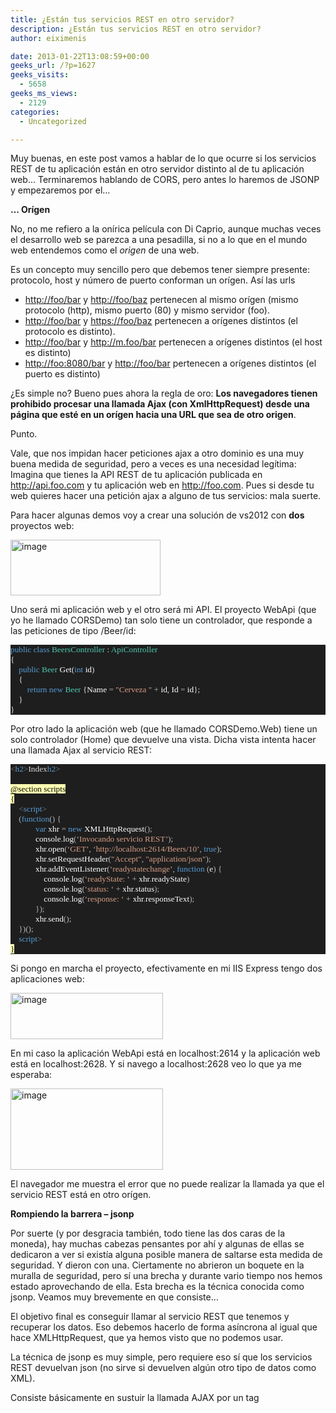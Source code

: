```yaml
---
title: ¿Están tus servicios REST en otro servidor?
description: ¿Están tus servicios REST en otro servidor?
author: eiximenis

date: 2013-01-22T13:08:59+00:00
geeks_url: /?p=1627
geeks_visits:
  - 5658
geeks_ms_views:
  - 2129
categories:
  - Uncategorized

---
```

Muy buenas, en este post vamos a hablar de lo que ocurre si los servicios REST de tu aplicación están en otro servidor distinto al de tu aplicación web… Terminaremos hablando de CORS, pero antes lo haremos de JSONP y empezaremos por el…

**… Orígen**

No, no me refiero a la onírica película con Di Caprio, aunque muchas veces el desarrollo web se parezca a una pesadilla, si no a lo que en el mundo web entendemos como el _origen_ de una web.

Es un concepto muy sencillo pero que debemos tener siempre presente: protocolo, host y número de puerto conforman un orígen. Así las urls

  * <http://foo/bar> y <http://foo/baz> pertenecen al mismo orígen (mismo protocolo (http), mismo puerto (80) y mismo servidor (foo). 
  * <http://foo/bar> y <https://foo/baz> pertenecen a orígenes distintos (el protocolo es distinto). 
  * <http://foo/bar> y <http://m.foo/bar> pertenecen a orígenes distintos (el host es distinto) 
  * <http://foo:8080/bar> y <http://foo/bar> pertenecen a orígenes distintos (el puerto es distinto) 

¿Es simple no? Bueno pues ahora la regla de oro: **Los navegadores tienen prohibido procesar una llamada Ajax (con XmlHttpRequest) desde una página que esté en un orígen hacia una URL que sea de otro origen**.

Punto.

Vale, que nos impidan hacer peticiones ajax a otro dominio es una muy buena medida de seguridad, pero a veces es una necesidad legítima: Imagina que tienes la API REST de tu aplicación publicada en <http://api.foo.com> y tu aplicación web en <http://foo.com>. Pues si desde tu web quieres hacer una petición ajax a alguno de tus servicios: mala suerte.

Para hacer algunas demos voy a crear una solución de vs2012 con **dos** proyectos web:

[<img title="image" style="border-left-width: 0px; border-right-width: 0px; background-image: none; border-bottom-width: 0px; padding-top: 0px; padding-left: 0px; margin: 0px; display: inline; padding-right: 0px; border-top-width: 0px" border="0" alt="image" src="http://geeks.ms/cfs-file.ashx/__key/CommunityServer.Blogs.Components.WeblogFiles/etomas/image_5F00_thumb_5F00_75088397.png" width="240" height="89" />][1]

Uno será mi aplicación web y el otro será mi API. El proyecto WebApi (que yo he llamado CORSDemo) tan solo tiene un controlador, que responde a las peticiones de tipo /Beer/id:

<div style="font-size: 10pt; font-family: consolas; background: #1e1e1e; color: #dcdcdc">
  <p style="margin: 0px">
    <span style="color: #569cd6">public</span> <span style="color: #569cd6">class</span> <span style="color: #4ec9b0">BeersController</span> : <span style="color: #4ec9b0">ApiController</span>
  </p>
  
  <p style="margin: 0px">
    {
  </p>
  
  <p style="margin: 0px">
    &#160;&#160;&#160; <span style="color: #569cd6">public</span> <span style="color: #4ec9b0">Beer</span> <span style="color: white">Get</span>(<span style="color: #569cd6">int</span> <span style="color: white">id</span>)
  </p>
  
  <p style="margin: 0px">
    &#160;&#160;&#160; {
  </p>
  
  <p style="margin: 0px">
    &#160;&#160;&#160;&#160;&#160;&#160;&#160; <span style="color: #569cd6">return</span> <span style="color: #569cd6">new</span> <span style="color: #4ec9b0">Beer</span> {<span style="color: white">Name</span> <span style="color: #b4b4b4">=</span> <span style="color: #d69d85">"Cerveza "</span> <span style="color: #b4b4b4">+</span> <span style="color: white">id</span>, <span style="color: white">Id</span> <span style="color: #b4b4b4">=</span> <span style="color: white">id</span>};
  </p>
  
  <p style="margin: 0px">
    &#160;&#160;&#160; }
  </p>
  
  <p style="margin: 0px">
    }
  </p></p>
</div>

Por otro lado la aplicación web (que he llamado CORSDemo.Web) tiene un solo controlador (Home) que devuelve una vista. Dicha vista intenta hacer una llamada Ajax al servicio REST:

<div style="font-size: 10pt; font-family: consolas; background: #1e1e1e; color: #dcdcdc">
  <p style="margin: 0px">
    <span style="color: gray"><</span><span style="color: #569cd6">h2</span><span style="color: gray">></span>Index<span style="color: gray"></</span><span style="color: #569cd6">h2</span><span style="color: gray">></span>
  </p>
  
  <p style="margin: 0px">
    &#160;
  </p>
  
  <p style="margin: 0px">
    <span style="background: #ffffb3; color: black">@section scripts</span>
  </p>
  
  <p style="margin: 0px">
    <span style="background: #ffffb3; color: black">{</span>
  </p>
  
  <p style="margin: 0px">
    &#160;&#160;&#160; <span style="color: gray"><</span><span style="color: #569cd6">script</span><span style="color: gray">></span>
  </p>
  
  <p style="margin: 0px">
    &#160;&#160;&#160; <span style="color: #b4b4b4">(</span><span style="color: #569cd6">function</span><span style="color: #b4b4b4">()</span> <span style="color: #b4b4b4">{</span>
  </p>
  
  <p style="margin: 0px">
    &#160;&#160;&#160;&#160;&#160;&#160;&#160;&#160;&#160;&#160;&#160; <span style="color: #569cd6">var</span> <span style="color: white">xhr</span> <span style="color: #b4b4b4">=</span> <span style="color: #569cd6">new</span> <span style="color: white">XMLHttpRequest</span><span style="color: #b4b4b4">();</span>
  </p>
  
  <p style="margin: 0px">
    &#160;&#160;&#160;&#160;&#160;&#160;&#160;&#160;&#160;&#160;&#160; <span style="color: white">console</span><span style="color: #b4b4b4">.</span><span style="color: white">log</span><span style="color: #b4b4b4">(</span><span style="color: #d69d85">&#8216;Invocando servicio REST&#8217;</span><span style="color: #b4b4b4">);</span>
  </p>
  
  <p style="margin: 0px">
    &#160;&#160;&#160;&#160;&#160;&#160;&#160;&#160;&#160;&#160;&#160; <span style="color: white">xhr</span><span style="color: #b4b4b4">.</span><span style="color: white">open</span><span style="color: #b4b4b4">(</span><span style="color: #d69d85">&#8216;GET&#8217;</span><span style="color: #b4b4b4">,</span> <span style="color: #d69d85">&#8216;http://localhost:2614/Beers/10&#8217;</span><span style="color: #b4b4b4">,</span> <span style="color: #569cd6">true</span><span style="color: #b4b4b4">);</span>
  </p>
  
  <p style="margin: 0px">
    &#160;&#160;&#160;&#160;&#160;&#160;&#160;&#160;&#160;&#160;&#160; <span style="color: white">xhr</span><span style="color: #b4b4b4">.</span><span style="color: white">setRequestHeader</span><span style="color: #b4b4b4">(</span><span style="color: #d69d85">"Accept"</span><span style="color: #b4b4b4">,</span> <span style="color: #d69d85">"application/json"</span><span style="color: #b4b4b4">);</span>
  </p>
  
  <p style="margin: 0px">
    &#160;&#160;&#160;&#160;&#160;&#160;&#160;&#160;&#160;&#160;&#160; <span style="color: white">xhr</span><span style="color: #b4b4b4">.</span><span style="color: white">addEventListener</span><span style="color: #b4b4b4">(</span><span style="color: #d69d85">&#8216;readystatechange&#8217;</span><span style="color: #b4b4b4">,</span> <span style="color: #569cd6">function</span> <span style="color: #b4b4b4">(</span><span style="color: white">e</span><span style="color: #b4b4b4">)</span> <span style="color: #b4b4b4">{</span>
  </p>
  
  <p style="margin: 0px">
    &#160;&#160;&#160;&#160;&#160;&#160;&#160;&#160;&#160;&#160;&#160;&#160;&#160;&#160;&#160; <span style="color: white">console</span><span style="color: #b4b4b4">.</span><span style="color: white">log</span><span style="color: #b4b4b4">(</span><span style="color: #d69d85">&#8216;readyState: &#8216;</span> <span style="color: #b4b4b4">+</span> <span style="color: white">xhr</span><span style="color: #b4b4b4">.</span><span style="color: white">readyState</span><span style="color: #b4b4b4">)</span>
  </p>
  
  <p style="margin: 0px">
    &#160;&#160;&#160;&#160;&#160;&#160;&#160;&#160;&#160;&#160;&#160;&#160;&#160;&#160;&#160; <span style="color: white">console</span><span style="color: #b4b4b4"
>.</span><span style="color: white">log</span><span style="color: #b4b4b4">(</span><span style="color: #d69d85">&#8216;status: &#8216;</span> <span style="color: #b4b4b4">+</span> <span style="color: white">xhr</span><span style="color: #b4b4b4">.</span><span style="color: white">status</span><span style="color: #b4b4b4">);</span>
  </p>
  
  <p style="margin: 0px">
    &#160;&#160;&#160;&#160;&#160;&#160;&#160;&#160;&#160;&#160;&#160;&#160;&#160;&#160;&#160; <span style="color: white">console</span><span style="color: #b4b4b4">.</span><span style="color: white">log</span><span style="color: #b4b4b4">(</span><span style="color: #d69d85">&#8216;response: &#8216;</span> <span style="color: #b4b4b4">+</span> <span style="color: white">xhr</span><span style="color: #b4b4b4">.</span><span style="color: white">responseText</span><span style="color: #b4b4b4">);</span>
  </p>
  
  <p style="margin: 0px">
    &#160;&#160;&#160;&#160;&#160;&#160;&#160;&#160;&#160;&#160;&#160; <span style="color: #b4b4b4">});</span>
  </p>
  
  <p style="margin: 0px">
    &#160;&#160;&#160;&#160;&#160;&#160;&#160;&#160;&#160;&#160;&#160; <span style="color: white">xhr</span><span style="color: #b4b4b4">.</span><span style="color: white">send</span><span style="color: #b4b4b4">();</span>
  </p>
  
  <p style="margin: 0px">
    &#160;&#160;&#160; <span style="color: #b4b4b4">})();</span>
  </p>
  
  <p style="margin: 0px">
    &#160;&#160;&#160; <span style="color: gray"></</span><span style="color: #569cd6">script</span><span style="color: gray">></span>
  </p>
  
  <p style="margin: 0px">
    <span style="background: #ffffb3; color: black">}</span>
  </p></p>
</div>

Si pongo en marcha el proyecto, efectivamente en mi IIS Express tengo dos aplicaciones web:

[<img title="image" style="border-left-width: 0px; border-right-width: 0px; background-image: none; border-bottom-width: 0px; padding-top: 0px; padding-left: 0px; margin: 0px; display: inline; padding-right: 0px; border-top-width: 0px" border="0" alt="image" src="http://geeks.ms/cfs-file.ashx/__key/CommunityServer.Blogs.Components.WeblogFiles/etomas/image_5F00_thumb_5F00_2B29FBE7.png" width="244" height="74" />][2]

En mi caso la aplicación WebApi está en localhost:2614 y la aplicación web está en localhost:2628. Y si navego a localhost:2628 veo lo que ya me esperaba:

[<img title="image" style="border-top: 0px; border-right: 0px; background-image: none; border-bottom: 0px; padding-top: 0px; padding-left: 0px; margin: 0px; border-left: 0px; display: inline; padding-right: 0px" border="0" alt="image" src="http://geeks.ms/cfs-file.ashx/__key/CommunityServer.Blogs.Components.WeblogFiles/etomas/image_5F00_thumb_5F00_0F38C6EF.png" width="244" height="130" />][3]

El navegador me muestra el error que no puede realizar la llamada ya que el servicio REST está en otro orígen.

**Rompiendo la barrera – jsonp**

Por suerte (y por desgracia también, todo tiene las dos caras de la moneda), hay muchas cabezas pensantes por ahí y algunas de ellas se dedicaron a ver si existía alguna posible manera de saltarse esta medida de seguridad. Y dieron con una. Ciertamente no abrieron un boquete en la muralla de seguridad, pero sí una brecha y durante vario tiempo nos hemos estado aprovechando de ella. Esta brecha es la técnica conocida como jsonp. Veamos muy brevemente en que consiste…

El objetivo final es conseguir llamar al servicio REST que tenemos y recuperar los datos. Eso debemos hacerlo de forma asíncrona al igual que hace XMLHttpRequest, que ya hemos visto que no podemos usar.

La técnica de jsonp es muy simple, pero requiere eso sí que los servicios REST devuelvan json (no sirve si devuelven algún otro tipo de datos como XML). 

Consiste básicamente en sustuir la llamada AJAX por un tag <script>. El tag <script> permite sin ningún problema incluir scripts de otros orígenes (si no, no podríamos usar CDNs p. ej.). Asi en nuestro caso vamos a añadir un tag <script> como el siguiente:

<div style="font-size: 10pt; font-family: consolas; background: #1e1e1e; color: #dcdcdc">
  <p style="margin: 0px">
    <span style="color: gray"><</span><span style="color: #569cd6">script</span> <span style="color: #9cdcfe">src</span><span style="color: #b4b4b4">=</span><span style="color: #c8c8c8">"http://localhost:2614/Beers/10"</span><span style="color: gray">></</span><span style="color: #569cd6">script</span><span style="color: gray">></span>
  </p></p>
</div>

Ahora el navegador realiza la llamada web y obtiene el JSON pero… por supuesto ahora tenemos un error de javascript:

[<img title="image" style="border-left-width: 0px; border-right-width: 0px; background-image: none; border-bottom-width: 0px; padding-top: 0px; padding-left: 0px; margin: 0px; display: inline; padding-right: 0px; border-top-width: 0px" border="0" alt="image" src="http://geeks.ms/cfs-file.ashx/__key/CommunityServer.Blogs.Components.WeblogFiles/etomas/image_5F00_thumb_5F00_371BC64E.png" width="244" height="165" />][4]

Eso es debido a que el navegador está intentando interpretar el JSON como si fuese código javascript y por supuesto <font face="Courier New">{"Name":"Cerveza 10","Id":10}</font> no es un código javascript válido. No lo es, pero le falta muy, muy poco para serlo.

Ahora toca que el servicio REST colabore un poco. Que nos devuelva los datos directamente en JSON no nos sirve ya que hemos visto que el navegador no puede interpretarlos. Pero… y si en lugar de devolvernos los datos en JSON el servicio REST nos devuelve algo como:

<font face="Courier New">func_callback({"Name":"Cerveza 10","Id":10});</font>

Ah! Esto sí que es javascript válido. A este código lo llamamos el código jsonp.

Tan solo falta que func_callback esté definida y de eso ya se encargaría la aplicación web.

Veamos como modificar el servicio en WebApi para soportar jsonp. Para ello nos basaremos en la querystring.

**Soportando JSONP en WebApi**

Que yo sepa WebApi NO tiene soporte directo para jsonp. Por suerte añadirlo es trivial. Basta con usar un MediaTypeFormatter nuevo:

<div style="font-size: 10pt; font-family: consolas; background: #1e1e1e; color: #dcdcdc">
  <p style="margin: 0px">
    <span style="color: #569cd6">public</span> <span style="color: #569cd6">class</span> <span style="color: #4ec9b0">JsonpMediaFormatter</span> : <span style="color: #4ec9b0">JsonMediaTypeFormatter</span>
  </p>
  
  <p style="margin: 0px">
    {
  </p>
  
  <p style="margin: 0px">
    &#160;&#160;&#160; <span style="color: #569cd6">public</span> <span style="color: white">JsonpMediaFormatter</span>()
  </p>
  
  <p style="margin: 0px">
    &#160;&#160;&#160;&#160;&#160;&#160;&#160; : <span style="color: #569cd6">base</span>()
  </p>
  
  <p style="margin: 0px">
    &#160;&#160;&#160; {
  </p>
  
  <p style="margin: 0px">
    &#160;&#160;&#160;&#160;&#160;&#160;&#160; <span style="color: white">SupportedMediaTypes</span><span style="color: #b4b4b4">.</span><span style="color: white">Add</span>(<span style="color: white">DefaultMediaType</span>);
  </p>
  
  <p style="margin: 0px">
    &#160;&#160;&#160;&#160;&#160;&#160;&#160; <span style="color: white">SupportedMediaTypes</span><span style="color: #b4b4b4">.</span><span style="color: white">Add</span>(<span style="color: #569cd6">new</span> <span style="color: #4ec9b0">MediaTypeHeaderValue</span>(<span style="color: #d69d85">"text/javascript"</span>));
  </p>
  
  <p style="margin: 0px">
    &#160;&#160;&#160;&#160;&#160;&#160;&#160; <span style="color: white">MediaTypeMappings</span><span style="color: #b4b4b4">.</span><span style="color: white">Add</span>(<span style="color: #569cd6">new</span> <span style="color: #4ec9b0">QueryStringMapping</span>(<br /> <span style="color: #d69d85">"jsonp"</span>, <span style="color: #d69d85">"true"</span>,<span style="color: white">DefaultMediaType</span>));
  </p>
  
  <p style="margin: 0px">
    &#160;&#160;&#160; }
  </p>
  
  <p style="margin: 0px">
    &#160;
  </p>
  
  <p style="margin: 0px">
    &#160;
  </p>
  
  <p style="margin: 0px">
    &#160;&#160;&#160; <span style="color: #569cd6">public</span> <span style="color: #569cd6">override</span> <span style="color: #4ec9b0">Task</span> <span style="color: white">WriteToStreamAsync</span>(<span style="color: #4ec9b0">Type</span> <span style="color: white">type</span>, <span style="color: #569cd6">object</span> <span style="color: white">value</span>, <span style="color: #4ec9b0">Stream</span> <span style="color: white">writeStream</span>, <span style="color: white">System</span><span style="color: #b4b4b4">.</span><span style="color: white">Net</span><span style="color: #b4b4b4">.</span><span style="color: white">Http</span><span style="color: #b4b4b4">.</span><span style="color: #4ec9b0">HttpContent</span> <span style="color: white">content</span>, <span style="color: #4ec9b0">TransportContext</span> <span style="color: white">transportContext</span>)
  </p>
  
  <p style="margin: 0px">
    &#160;&#160;&#160; {
  </p>
  
  <p style="margin: 0px">
    &#160;&#160;&#160;&#160;&#160;&#160;&#160; <span style="color: #569cd6">var</span> <span style="color: white">callback</span> <span style="color: #b4b4b4">=</span> <span style="color: white">GetJsonpCallback</span>();
  </p>
  
  <p style="margin: 0px">
    &#160;&#160;&#160;&#160;&#160;&#160;&#160; <span style="color: #569cd6">if</span> (<span style="color: #569cd6">string</span><span style="color: #b4b4b4">.</span><span style="color: white">IsNullOrEmpty</span>(<span style="color: white">callback</span>))
  </p>
  
  <p style="margin: 0px">
    &#160;&#160;&#160;&#160;&#160;&#160;&#160;&#160;&#160;&#160;&#160; <span style="color: #569cd6">return</span> <span style="color: #569cd6">base</span><span style="color: #b4b4b4">.</span><span style="color: white">WriteToStreamAsync</span>(<span style="color: white">type</span>, <span style="color: white">value</span>, <span style="color: white">writeStream</span>, <span style="color: white">content</span>, <span style="color: white">transportContext</span>);
  </p>
  
  <p style="margin: 0px">
    &#160;
  </p>
  
  <p style="margin: 0px">
    &#160;&#160;&#160;&#160;&#160;&#160;&#160; <span style="color: #4ec9b0">Encoding</span> <span style="color: white">encoding</span> <span style="color: #b4b4b4">=</span> <span style="color: white">SelectCharacterEncoding</span>(<span style="color: white">content</span><span style="color: #b4b4b4">.</span><span style="color: white">Headers</span>);
  </p>
  
  <p style="margin: 0px">
    &#160;&#160;&#160;&#160;&#160;&#160;&#160; <span style="color: #569cd6">return</span> <span style="color: #4ec9b0">Task</span><span style="color: #b4b4b4">.</span><span style="color: white">Factory</span><span style="color: #b4b4b4">.</span><span style="color: white">StartNew</span>(() <span style="color: #b4b4b4">=></span>
  </p>
  
  <p style="margin: 0px">
    &#160;&#160;&#160;&#160;&#160;&#160;&#160;&#160;&#160;&#160;&#160; {
  </p>
  
  <p style="margin: 0px">
    &#160;&#160;&#160;&#160;&#160;&#160;&#160;&#160;&#160;&#160;&#160;&#160;&#160;&#160;&#160; <span style="color: #569cd6">var</span> <span style="color: white">bytes</span> <span style="color: #b4b4b4">=</span> <span style="color: white">encoding</span><span style="color: #b4b4b4">.</span><span style="color: white">GetBytes</span>(<span style="color: #569cd6">string</span><span style="color: #b4b4b4">.</span><span style="color: white">Format</span>(<span style="color: #d69d85">"</span><span style="color: #80ff80">{0}</span><span style="color: #d69d85">("</span>, <span style="color: white">callback</span>));
  </p>
  
  <p style="margin: 0px">
    &#160;&#160;&#160;&#160;&#160;&#160;&#160;&#160;&#160;&#160;&#160;&#160;&#160;&#160;&#160; <span style="color: white">writeStream</span><span style="color: #b4b4b4">.</span><span style="color: white">Write</span>(<span style="color: white">bytes</span>, <span style="color: #b5cea8"></span>, <span style="color: white">bytes</span><span style="color: #b4b4b4">.</span><span style="color: white">Length</span>);
  </p>
  
  <p style="margin: 0px">
    &#160;&#160;&#160;&#160;&#160;&#160;&#160;&#160;&#160;&#160;&#160; })<span style="color: #b4b4b4">.</span>
  </p>
  
  <p style="margin: 0px">
    &#160;&#160;&#160;&#160;&#160;&#160;&#160;&#160;&#160;&#160;&#160; <span style="color: white">ContinueWith</span>(<span style="color: white">task</span> <span style="color: #b4b4b4">=></span>
  </p>
  
  <p style="margin: 0px">
    &#160;&#160;&#160;&#160;&#160;&#160;&#160;&#160;&#160;&#160;&#160;&#160;&#160;&#160;&#160; {
  </p>
  
  <p style="margin: 0px">
    &#160;&#160;&#160;&#160;&#160;&#160;&#160;&#160;&#160;&#160;&#160;&#160;&#160;&#160;&#160;&#160;&#160;&#160;&#160; <span style="color: #569cd6">base</span><span style="color: #b4b4b4">.</span><span style="color: white">WriteToStreamAsync</span>(<span style="color: white">type</span>, <span style="color: white">value</span>, <span style="color: white">writeStream</span>, <span style="color: white">content</span>, <span style="color: white">transportContext</span>);
  </p>
  
  <p style="margin: 0px">
    &#160;&#160;&#160;&#160;&#160;&#160;&#160;&#160;&#160;&#160;&#160;&#160;&#160;&#160;&#160; })<span style="color: #b4b4b4">.</span>
  </p>
  
  <p style="margin: 0px">
    &#160;&#160;&#160;&#160;&#160;&#160;&#160;&#160;&#160;&#160;&#160;&#160;&#160;&#160;&#160; <span style="color: white">ContinueWith</span>(<span style="color: white">task</span> <span style="color: #b4b4b4">=></span>
  </p>
  
  <p style="margin: 0px">
    &#160;&#160;&#160;&#160;&#160;&#160;&#160;&#160;&#160;&#160;&#160;&#160;&#160;&#160;&#160;&#160;&#160;&#160;&#160; {
  </p>
  
  <p style="margin: 0px">
    &#160;&#160;&#160;&#160;&#160;&#160;&#160;&#160;&#160;&#160;&#160;&#160;&#160;&#160;&#160;&#160;&#160;&#160;&#160;&#160;&#160;&#160;&#160; <span style="color: #569cd6">var</span> <span style="color: white">bytes</span> <span style="color: #b4b4b4">=</span> <span style="color: white">encoding</span><span style="color: #b4b4b4">.</span><span style="color: white">GetBytes</span>(<span style="color: #d69d85">");"</span>);
  </p>
  
  <p style="margin: 0px">
    &#160;&#160;&#160;&#160;&#160;&#160;&#160;&#160;&#160;&#160;&#160;&#160;&#160;&#160;&#160;&#160;&#160;&#160;&#160;&#160;&#160;&#160;&#160; <span style="color: white">writeStream</span><span style="color: #b4b4b4">.</span><span style="color: white">Write</span>(<span style="color: white">bytes</span>, <span style="color: #b5cea8"></span>, <span style="color: white">bytes</span><span style="color: #b4b4b4">.</span><span style="color: white">Length</span>);
  </p>
  
  <p style="margin: 0px">
    &#160;&#160;&#160;&#160;&#160;&#160;&#160;&#160;&#160;&#160;&#160;&#160;&#160;&#160;&#160;&#160;&#160;&#160;&#160; });
  </p>
  
  <p style="margin: 0px">
    &#160;&#160;&#160; }
  </p>
  
  <p style="margin: 0px">
    &#160;
  </p>
  
  <p style="margin: 0px">
    &#160;&#160;&#160; <span style="color: #569cd6">protected</span> <span style="color: #569cd6">string</span> <span style="color: white">GetJsonpCallback</span>()
  </p>
  
  <p style="margin: 0px">
    &#160;&#160;&#160; {
  </p>
  
  <p style="margin: 0px">
    &#160;&#160;&#160;&#160;&#160;&#160;&#160; <span style="color: #569cd6">if</span> (<span style="color: #4ec9b0">HttpContext</span><span style="color: #b4b4b4">.</span><span style="color: white">Current</span><span style="color: #b4b4b4">.</span><span style="color: white">Request</span><span style="color: #b4b4b4">.</span><span style="color: white">HttpMethod</span> <span style="color: #b4b4b4">!=</span> <span style="color: #d69d85">"GET"</span>) <span style="color: #569cd6">return</span> <span style="color: #569cd6">null</span>;
  </p>
  
  <p style="margin: 0px">
    &#160;&#160;&#160;&#160;&#160;&#160;&#160; <span style="color: #569cd6">if</span> (<span style="color: #4ec9b0">HttpContext</span><span style="color: #b4b4b4">.</span><span style="color: white">Current</span><span style="color: #b4b4b4">.</span><span style="color: white">Request</span><span style="color: #b4b4b4">.</span><span style="color: white">QueryString</span>[<sp an style="color: #d69d85">"jsonp"</span>] <span style="color: #b4b4b4">!=</span> <span style="color: #d69d85">"true"</span>) <span style="color: #569cd6">return</span> <span style="color: #569cd6">null</span>;
  </p>
  
  <p style="margin: 0px">
    &#160;&#160;&#160;&#160;&#160;&#160;&#160; <span style="color: #569cd6">return</span> <span style="color: #4ec9b0">HttpContext</span><span style="color: #b4b4b4">.</span><span style="color: white">Current</span><span style="color: #b4b4b4">.</span><span style="color: white">Request</span><span style="color: #b4b4b4">.</span><span style="color: white">QueryString</span>[<span style="color: #d69d85">"callback"</span>] <span style="color: #b4b4b4">??</span> <span style="color: #d69d85">"func_callback"</span>;
  </p>
  
  <p style="margin: 0px">
    &#160;&#160;&#160; }
  </p>
  
  <p style="margin: 0px">
    }
  </p></p>
</div>

Para registrar este MediaTypeFormatter debemos añadir la siguiente línea en el Application_Start:

<div style="font-size: 10pt; font-family: consolas; background: #1e1e1e; color: #dcdcdc">
  <p style="margin: 0px">
    <span style="color: #4ec9b0">GlobalConfiguration</span><span style="color: #b4b4b4">.</span><span style="color: white">Configuration</span><span style="color: #b4b4b4">.</span><span style="color: white">Formatters</span><span style="color: #b4b4b4">.</span><span style="color: white">Add</span>(<span style="color: #569cd6">new</span> <span style="color: #4ec9b0">JsonpMediaFormatter</span>());
  </p></p>
</div>

Ahora nuestro JsonpMediaFormatter actuará si la petición tiene un parámetro querystring llamado jsonp y cuyo valor sea true. Además admite otro parámetro llamado callback con el valor de la función callback. Por lo tanto modificamos ahora el tag <script> para que pase esos dos parámetros y también definimos antes la función show_beer:

<div style="font-size: 10pt; font-family: consolas; background: #1e1e1e; color: #dcdcdc">
  <p style="margin: 0px">
    <span style="color: gray"><</span><span style="color: #569cd6">script</span><span style="color: gray">></span>
  </p>
  
  <p style="margin: 0px">
    &#160;&#160;&#160; <span style="color: #569cd6">function</span> <span style="color: white">show_beer</span><span style="color: #b4b4b4">(</span><span style="color: white">data</span><span style="color: #b4b4b4">)</span> <span style="color: #b4b4b4">{</span>
  </p>
  
  <p style="margin: 0px">
    &#160;&#160;&#160;&#160;&#160;&#160;&#160; <span style="color: white">alert</span><span style="color: #b4b4b4">(</span><span style="color: white">data</span><span style="color: #b4b4b4">.</span><span style="color: white">Name</span><span style="color: #b4b4b4">);</span>
  </p>
  
  <p style="margin: 0px">
    &#160;&#160;&#160; <span style="color: #b4b4b4">}</span>
  </p>
  
  <p style="margin: 0px">
    <span style="color: gray"></</span><span style="color: #569cd6">script</span><span style="color: gray">></span>
  </p>
  
  <p style="margin: 0px">
    &#160;
  </p>
  
  <p style="margin: 0px">
    <span style="color: gray"><</span><span style="color: #569cd6">script</span> <span style="color: #9cdcfe">src</span><span style="color: #b4b4b4">=</span><span style="color: #c8c8c8">"http://localhost:2614/Beers/10?jsonp=true&callback=show_beer"</span><span style="color: gray">></</span><span style="color: #569cd6">script</span><span style="color: gray">></span>
  </p></p>
</div>

¡Y ya hemos terminado! Si ahora ejecutamos la página vemos que efectivamente nos hemos saltado la restricción de orígen:

[<img title="image" style="border-left-width: 0px; border-right-width: 0px; background-image: none; border-bottom-width: 0px; padding-top: 0px; padding-left: 0px; margin: 0px; display: inline; padding-right: 0px; border-top-width: 0px" border="0" alt="image" src="http://geeks.ms/cfs-file.ashx/__key/CommunityServer.Blogs.Components.WeblogFiles/etomas/image_5F00_thumb_5F00_3AD96B1E.png" width="244" height="131" />][5]

¿Por qué digo que JSONP es una brecha en lugar de un agujero en la seguridad? Muy simple… porque está basado en el tag <script> lo que implica que tan solo funciona para el verbo http GET.

Así, aunque JSONP es un parche que nos puede sacar de muchos apuros, era evidente que necesitábamos una manera **segura** de poder llamar a servicios REST que estuviesen en otro dominio… y la W3C se puso manos a la obra y definió CORS.

**CORS**

Las ventajas de CORS sobre JSONP son enormes: CORS funciona para todos los verbos HTTP, permite usar XMLHttpRequest así que no tenemos que andar con trapicheos como en JSONP y además es un estándard y no una técnica salida de una mente calenturienta.

Por supuesto tiene sus inconvenientes: tiene que estar soportado por el servidor **y por el navegador**. Si os vais a [http://caniuse.com/#search=CORS][6] podeis ver como p.ej. **IE NO** **SOPORTA CORS hasta la versión 10** (En la versión 8 y 9 soporta un pseudo-CORS a través del objeto XDomainRequest). Es la historia de siempre… 🙁

CORS se basa en las cabeceras HTTP. Básicamente la idea es que el navegador envía una petición con la cabecera http “Origin” que contiene el origen de la aplicación web. El servidor recibe esta petición y si admite dicho orígen devuelve en la respuesta la cabecera “Access-Control-Allow-Origin” con el nombre de los orígenes admitidos.

Volvamos de nuevo al código original que teníamos antes de ver jsonp. Si abro una ventana de Chrome y navego a la aplicación web, donde se hace la llamada con XMLHttpRequest y miro las cabeceras enviadas:

[<img title="image" style="border-left-width: 0px; border-right-width: 0px; background-image: none; border-bottom-width: 0px; padding-top: 0px; padding-left: 0px; margin: 0px; display: inline; padding-right: 0px; border-top-width: 0px" border="0" alt="image" src="http://geeks.ms/cfs-file.ashx/__key/CommunityServer.Blogs.Components.WeblogFiles/etomas/image_5F00_thumb_5F00_5EB21CAB.png" width="244" height="73" />][7]

Fijaos como el navegador envía la cabecera “Origin”. Por lo tanto Chrome ya está intentando iniciar una negociación CORS, pero como el servidor no le responde con la cabecera Access-Control-Allow-Origin Chrome no procesa la petición y no podemos acceder a la respuesta.

En este punto voy a dejar una cosa bien clara: La petición es enviada por el navegador y por lo tanto es RECIBIDA por el servidor. Lo podéis comprobar poniendo un Breakpoint en el controlador de WebApi y veréis que se llega a él. Pero la respuesta NO ES PROCESADA por el navegador. Otra forma de verlo es usando fiddler:

[<img title="image" style="border-left-width: 0px; border-right-width: 0px; background-image: none; border-bottom-width: 0px; padding-top: 0px; padding-left: 0px; margin: 0px; display: inline; padding-right: 0px; border-top-width: 0px" border="0" alt="image" src="http://geeks.ms/cfs-file.ashx/__key/CommunityServer.Blogs.Components.WeblogFiles/etomas/image_5F00_thumb_5F00_7AFF5ECB.png" width="244" height="133" />][8]

Como podemos ver hay una petición (con su cabecera Origin) y una respuesta. Solo que el navegador nos ignora la respuesta debido a que no hay la cabecera CORS Access-Control-Allow-Origin.

**Soporte para CORS en WebApi**

De nuevo, que yo sepa, no hay soporte out-of-the-box en WebApi para CORS, aunque por suerte añadir uno básico es trivial. Si para JSONP usábamos un MediaTypeFormatter, para CORS usaremos un Message Handler para conseguirlo:

> **Nota**: El Message Handler aquí mostrado implementa una parte muy
  
> pequeña de CORS. Está pensado a modo de información y no para poner en producción. Solo por citar una de sus limitaciones no está preparado para lidiar con las peticiones “preflight” de CORS que se dan en según que escenarios y que no tratamos en este post.

<div style="font-size: 10pt; font-family: consolas; background: #1e1e1e; color: #dcdcdc">
  <p style="margin: 0px">
    <span style="color: #569cd6">public</span> <span style="color: #569cd6">class</span> <span style="color: #4ec9b0">CorsMessageHandler</span> : <span style="color: #4ec9b0">DelegatingHandler</span>
  </p>
  
  <p style="margin: 0px">
    {
  </p>
  
  <p style="margin: 0px">
    &#160;&#160;&#160; <span style="color: #569cd6">protected</span> <span style="color: #569cd6">async</span> <span style="color: #569cd6">override</span> <span style="color: white">System</span><span style="color: #b4b4b4">.</span><span style="color: white">Threading</span><span style="color: #b4b4b4">.</span><span style="color: white">Tasks</span><span style="color: #b4b4b4">.</span><span style="color: #4ec9b0">Task</span><span style="color: #b4b4b4"><</span><span style="color: #4ec9b0">HttpResponseMessage</span><span style="color: #b4b4b4">></span> <span style="color: white">SendAsync</span>(<span style="color: #4ec9b0">HttpRequestMessage</span> <span style="color: white">request</span>, <span style="color: white">System</span><span style="color: #b4b4b4">.</span><span style="color: white">Threading</span><span style="color: #b4b4b4">.</span><span style="color: #4ec9b0">CancellationToken</span> <span style="color: white">cancellationToken</span>)
  </p>
  
  <p style="margin: 0px">
    &#160;&#160;&#160; {
  </p>
  
  <p style="margin: 0px">
    &#160;&#160;&#160;&#160;&#160;&#160;&#160; <span style="color: #569cd6">if</span> (<span style="color: white">request</span><span style="color: #b4b4b4">.</span><span style="color: white">Headers</span><span style="color: #b4b4b4">.</span><span style="color: white">Contains</span>(<span style="color: #d69d85">"Origin"</span>))
  </p>
  
  <p style="margin: 0px">
    &#160;&#160;&#160;&#160;&#160;&#160;&#160; {
  </p>
  
  <p style="margin: 0px">
    &#160;&#160;&#160;&#160;&#160;&#160;&#160;&#160;&#160;&#160;&#160; <span style="color: #569cd6">var</span> <span style="color: white">response</span> <span style="color: #b4b4b4">=</span> <span style="color: #569cd6">await</span> <span style="color: #569cd6">base</span><span style="color: #b4b4b4">.</span><span style="color: white">SendAsync</span>(<span style="color: white">request</span>, <span style="color: white">cancellationToken</span>);&#160;&#160;&#160;
  </p>
  
  <p style="margin: 0px">
    &#160;&#160;&#160;&#160;&#160;&#160;&#160;&#160;&#160;&#160;&#160; <span style="color: white">response</span><span style="color: #b4b4b4">.</span><span style="color: white">Headers</span><span style="color: #b4b4b4">.</span><span style="color: white">Add</span>(<span style="color: #d69d85">"Access-Control-Allow-Origin"</span>,
  </p>
  
  <p style="margin: 0px">
    &#160;&#160;&#160;&#160;&#160;&#160;&#160;&#160;&#160;&#160;&#160;&#160;&#160;&#160;&#160;&#160;&#160;&#160;&#160;&#160;&#160;&#160;&#160;&#160;&#160;&#160;&#160;&#160;&#160;&#160;&#160;&#160;&#160;&#160;&#160; <span style="color: white">request</span><span style="color: #b4b4b4">.</span><span style="color: white">Headers</span><span style="color: #b4b4b4">.</span><span style="color: white">GetValues</span>(<span style="color: #d69d85">"Origin"</span>));
  </p>
  
  <p style="margin: 0px">
    &#160;&#160;&#160;&#160;&#160;&#160;&#160;&#160;&#160;&#160;&#160; <span style="color: #569cd6">return</span> <span style="color: white">response</span>;
  </p>
  
  <p style="margin: 0px">
    &#160;&#160;&#160;&#160;&#160;&#160;&#160; }
  </p>
  
  <p style="margin: 0px">
    &#160;&#160;&#160;&#160;&#160;&#160;&#160; <span style="color: #569cd6">return</span> <span style="color: #569cd6">await</span> <span style="color: #569cd6">base</span><span style="color: #b4b4b4">.</span><span style="color: white">SendAsync</span>(<span style="color: white">request</span>, <span style="color: white">cancellationToken</span>);
  </p>
  
  <p style="margin: 0px">
    &#160;&#160;&#160; }
  </p>
  
  <p style="margin: 0px">
    }
  </p></p>
</div>

Este MessageHandler es muy sencillo: si la petición contiene la cabecera “Origin” añade la cabecera “Access-Control-Allow-Origin” con el mismo valor que la cabecera Origin.

Tenemos que registrar este Message Handler, en el Application_Start:

<div style="font-size: 10pt; font-family: consolas; background: #1e1e1e; color: #dcdcdc">
  <p style="margin: 0px">
    <span style="color: #4ec9b0">GlobalConfiguration</span><span style="color: #b4b4b4">.</span><span style="color: white">Configuration</span><span style="color: #b4b4b4">.</span><span style="color: white">MessageHandlers</span><span style="color: #b4b4b4">.</span><span style="color: white">Add</span>(<span style="color: #569cd6">new</span> <span style="color: #4ec9b0">CorsMessageHandler</span>());
  </p></p>
</div>

¡Listos! Hemos terminado. Si ahora navegamos de nuevo a la aplicación web vemos que la llamada Ajax se efectúa sin problemas:

[<img title="image" style="border-left-width: 0px; border-right-width: 0px; background-image: none; border-bottom-width: 0px; padding-top: 0px; padding-left: 0px; margin: 0px; display: inline; padding-right: 0px; border-top-width: 0px" border="0" alt="image" src="http://geeks.ms/cfs-file.ashx/__key/CommunityServer.Blogs.Components.WeblogFiles/etomas/image_5F00_thumb_5F00_57168771.png" width="244" height="130" />][9]

Y si miramos en la pestaña network veremos la cabecera Access-Control-Allow-Origin que ahora envía el servidor como respuesta:

[<img title="image" style="border-left-width: 0px; border-right-width: 0px; background-image: none; border-bottom-width: 0px; padding-top: 0px; padding-left: 0px; margin: 0px; display: inline; padding-right: 0px; border-top-width: 0px" border="0" alt="image" src="http://geeks.ms/cfs-file.ashx/__key/CommunityServer.Blogs.Components.WeblogFiles/etomas/image_5F00_thumb_5F00_457676D9.png" width="244" height="115" />][10]

Para más información, <a href="http://www.w3.org/TR/cors/" target="_blank" rel="noopener noreferrer">aquí tenéis la especificación de CORS del W3C</a>.

Si buscáis un soporte de CORS realmente completo para WebAPi echad un vistazo a este post de brocakllen: [http://brockallen.com/2012/06/28/cors-support-in-webapi-mvc-and-iis-with-thinktecture-identitymodel/][11]

Saludos!

 [1]: http://geeks.ms/cfs-file.ashx/__key/CommunityServer.Blogs.Components.WeblogFiles/etomas/image_5F00_16682934.png
 [2]: http://geeks.ms/cfs-file.ashx/__key/CommunityServer.Blogs.Components.WeblogFiles/etomas/image_5F00_7E81420D.png
 [3]: http://geeks.ms/cfs-file.ashx/__key/CommunityServer.Blogs.Components.WeblogFiles/etomas/image_5F00_09CA564B.png
 [4]: http://geeks.ms/cfs-file.ashx/__key/CommunityServer.Blogs.Components.WeblogFiles/etomas/image_5F00_58E79EDF.png
 [5]: http://geeks.ms/cfs-file.ashx/__key/CommunityServer.Blogs.Components.WeblogFiles/etomas/image_5F00_0E30B145.png
 [6]: http://caniuse.com/#search=CORS "http://caniuse.com/#search=CORS"
 [7]: http://geeks.ms/cfs-file.ashx/__key/CommunityServer.Blogs.Components.WeblogFiles/etomas/image_5F00_0730FEC0.png
 [8]: http://geeks.ms/cfs-file.ashx/__key/CommunityServer.Blogs.Components.WeblogFiles/etomas/image_5F00_7CB02A9F.png
 [9]: http://geeks.ms/cfs-file.ashx/__key/CommunityServer.Blogs.Components.WeblogFiles/etomas/image_5F00_3918797D.png
 [10]: http://geeks.ms/cfs-file.ashx/__key/CommunityServer.Blogs.Components.WeblogFiles/etomas/image_5F00_3C69EB58.png
 [11]: http://brockallen.com/2012/06/28/cors-support-in-webapi-mvc-and-iis-with-thinktecture-identitymodel/ "http://brockallen.com/2012/06/28/cors-support-in-webapi-mvc-and-iis-with-thinktecture-identitymodel/"